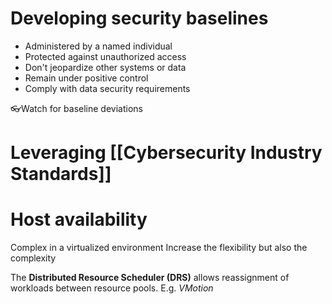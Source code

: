 # Developing security baselines

- Administered by a named individual
- Protected against unauthorized access
- Don't jeopardize other systems or data
- Remain under positive control
- Comply with data security requirements

👓Watch for baseline deviations

# Leveraging [[Cybersecurity Industry Standards]]

# Host availability

Complex in a virtualized environment
Increase the flexibility but also the complexity

The **Distributed Resource Scheduler (DRS)** allows reassignment of workloads between resource pools. E.g. *VMotion*
